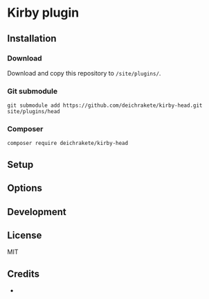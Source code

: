 # Kirby  plugin

## Installation

### Download

Download and copy this repository to `/site/plugins/`.

### Git submodule

```
git submodule add https://github.com/deichrakete/kirby-head.git site/plugins/head
```

### Composer

```
composer require deichrakete/kirby-head
```

## Setup

<!-- Additional instructions on how to configure the plugin (e.g. blueprint setup, config options, etc.) -->

## Options

<!-- Document the options and APIs that this plugin offers -->

## Development

<!-- Add instructions on how to help working on the plugin (e.g. npm setup, Composer dev dependencies, etc.) -->

## License

MIT

## Credits

- [](https://getkirby.com/plugins/deichrakete)
